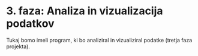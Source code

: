 # 3. faza: Analiza in vizualizacija podatkov

Tukaj bomo imeli program, ki bo analiziral in vizualiziral podatke (tretja faza
projekta).
